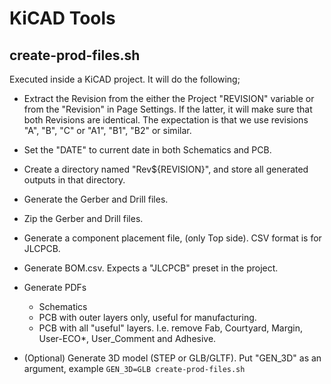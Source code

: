# KiCAD Tools

## create-prod-files.sh
Executed inside a KiCAD project. It will do the following;

* Extract the Revision from the either the Project "REVISION" variable or from the "Revision" in Page Settings.
  If the latter, it will make sure that both Revisions are identical. 
  The expectation is that we use revisions "A", "B", "C" or "A1", "B1", "B2" or similar.
  
* Set the "DATE" to current date in both Schematics and PCB.

* Create a directory named "Rev${REVISION}", and store all generated outputs in that directory.

* Generate the Gerber and Drill files.

* Zip the Gerber and Drill files.

* Generate a component placement file, (only Top side). CSV format is for JLCPCB.

* Generate BOM.csv. Expects a "JLCPCB" preset in the project.

* Generate PDFs
  * Schematics
  * PCB with outer layers only, useful for manufacturing.
  * PCB with all "useful" layers. I.e. remove Fab, Courtyard, Margin, User-ECO*, User_Comment and Adhesive.
  
* (Optional) Generate 3D model (STEP or GLB/GLTF). Put "GEN_3D" as an argument, example `GEN_3D=GLB create-prod-files.sh`



  

